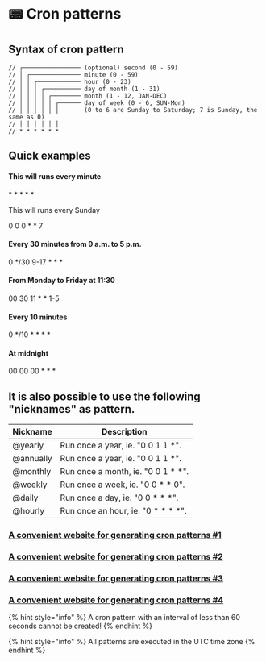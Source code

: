 # 📟 Cron patterns

## Syntax of cron pattern&#x20;

```
// ┌──────────────── (optional) second (0 - 59)
// │ ┌────────────── minute (0 - 59)
// │ │ ┌──────────── hour (0 - 23)
// │ │ │ ┌────────── day of month (1 - 31)
// │ │ │ │ ┌──────── month (1 - 12, JAN-DEC)
// │ │ │ │ │ ┌────── day of week (0 - 6, SUN-Mon) 
// │ │ │ │ │ │       (0 to 6 are Sunday to Saturday; 7 is Sunday, the same as 0)
// │ │ │ │ │ │
// * * * * * *
```

## Quick examples

#### This will runs every minute

\* \* \* \* \*

This will runs every Sunday

0 0 0 \* \* 7

#### Every 30 minutes from 9 a.m. to 5 p.m.

0 \*/30 9-17 \* \* \*

#### From Monday to Friday at 11:30

00 30 11 \* \* 1-5

#### Every 10 minutes

0 \*/10 \* \* \* \*

#### At midnight

00 00 00 \* \* \*

## It is also possible to use the following "nicknames" as pattern.

| Nickname  | Description                            |
| --------- | -------------------------------------- |
| @yearly   | Run once a year, ie. "0 0 1 1 \*".     |
| @annually | Run once a year, ie. "0 0 1 1 \*".     |
| @monthly  | Run once a month, ie. "0 0 1 \* \*".   |
| @weekly   | Run once a week, ie. "0 0 \* \* 0".    |
| @daily    | Run once a day, ie. "0 0 \* \* \*".    |
| @hourly   | Run once an hour, ie. "0 \* \* \* \*". |

### [A convenient website for generating cron patterns](https://www.freeformatter.com/cron-expression-generator-quartz.html)[ #1](https://www.freeformatter.com/cron-expression-generator-quartz.html)

### [A convenient website for generating cron patterns #2](https://crontab.cronhub.io/)

### [A convenient website for generating cron patterns #3](https://crontab.guru/)

### [A convenient website for generating cron patterns #4](https://hexagon.github.io/cron-builder/)

{% hint style="info" %}
A cron pattern with an interval of less than 60 seconds cannot be created!
{% endhint %}

{% hint style="info" %}
All patterns are executed in the UTC time zone
{% endhint %}
